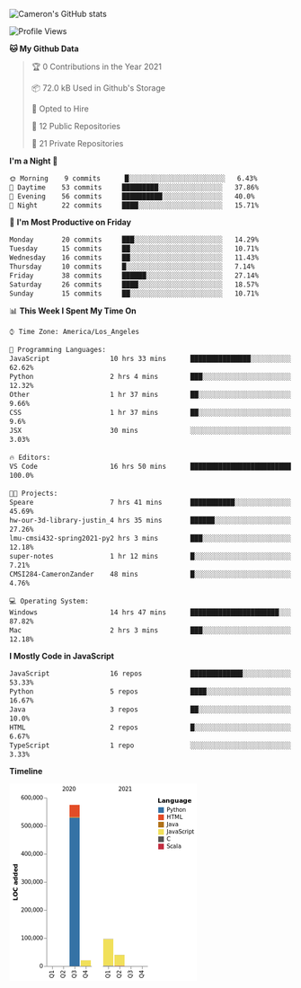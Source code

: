 ![Cameron's GitHub stats](https://github-readme-stats.vercel.app/api?username=gouldcs&show_icons=true&theme=great-gatsby&show_icons=true&count_private=true)


<!--START_SECTION:waka-->
![Profile Views](http://img.shields.io/badge/Profile%20Views-69-blue)

**🐱 My Github Data** 

> 🏆 0 Contributions in the Year 2021
 > 
> 📦 72.0 kB Used in Github's Storage 
 > 
> 💼 Opted to Hire
 > 
> 📜 12 Public Repositories 
 > 
> 🔑 21 Private Repositories  
 > 
**I'm a Night 🦉** 

```text
🌞 Morning    9 commits      █░░░░░░░░░░░░░░░░░░░░░░░░   6.43% 
🌆 Daytime    53 commits     █████████░░░░░░░░░░░░░░░░   37.86% 
🌃 Evening    56 commits     ██████████░░░░░░░░░░░░░░░   40.0% 
🌙 Night      22 commits     ████░░░░░░░░░░░░░░░░░░░░░   15.71%

```
📅 **I'm Most Productive on Friday** 

```text
Monday       20 commits     ███░░░░░░░░░░░░░░░░░░░░░░   14.29% 
Tuesday      15 commits     ██░░░░░░░░░░░░░░░░░░░░░░░   10.71% 
Wednesday    16 commits     ██░░░░░░░░░░░░░░░░░░░░░░░   11.43% 
Thursday     10 commits     █░░░░░░░░░░░░░░░░░░░░░░░░   7.14% 
Friday       38 commits     ██████░░░░░░░░░░░░░░░░░░░   27.14% 
Saturday     26 commits     ████░░░░░░░░░░░░░░░░░░░░░   18.57% 
Sunday       15 commits     ██░░░░░░░░░░░░░░░░░░░░░░░   10.71%

```


📊 **This Week I Spent My Time On** 

```text
⌚︎ Time Zone: America/Los_Angeles

💬 Programming Languages: 
JavaScript               10 hrs 33 mins      ███████████████░░░░░░░░░░   62.62% 
Python                   2 hrs 4 mins        ███░░░░░░░░░░░░░░░░░░░░░░   12.32% 
Other                    1 hr 37 mins        ██░░░░░░░░░░░░░░░░░░░░░░░   9.66% 
CSS                      1 hr 37 mins        ██░░░░░░░░░░░░░░░░░░░░░░░   9.6% 
JSX                      30 mins             ░░░░░░░░░░░░░░░░░░░░░░░░░   3.03%

🔥 Editors: 
VS Code                  16 hrs 50 mins      █████████████████████████   100.0%

🐱‍💻 Projects: 
Speare                   7 hrs 41 mins       ███████████░░░░░░░░░░░░░░   45.69% 
hw-our-3d-library-justin_4 hrs 35 mins       ██████░░░░░░░░░░░░░░░░░░░   27.26% 
lmu-cmsi432-spring2021-py2 hrs 3 mins        ███░░░░░░░░░░░░░░░░░░░░░░   12.18% 
super-notes              1 hr 12 mins        █░░░░░░░░░░░░░░░░░░░░░░░░   7.21% 
CMSI284-CameronZander    48 mins             █░░░░░░░░░░░░░░░░░░░░░░░░   4.76%

💻 Operating System: 
Windows                  14 hrs 47 mins      ██████████████████████░░░   87.82% 
Mac                      2 hrs 3 mins        ███░░░░░░░░░░░░░░░░░░░░░░   12.18%

```

**I Mostly Code in JavaScript** 

```text
JavaScript               16 repos            █████████████░░░░░░░░░░░░   53.33% 
Python                   5 repos             ████░░░░░░░░░░░░░░░░░░░░░   16.67% 
Java                     3 repos             ██░░░░░░░░░░░░░░░░░░░░░░░   10.0% 
HTML                     2 repos             █░░░░░░░░░░░░░░░░░░░░░░░░   6.67% 
TypeScript               1 repo              ░░░░░░░░░░░░░░░░░░░░░░░░░   3.33%

```


**Timeline**

![Chart not found](https://raw.githubusercontent.com/gouldcs/gouldcs/main/charts/bar_graph.png) 


<!--END_SECTION:waka-->

<!--
**gouldcs/gouldcs** is a ✨ _special_ ✨ repository because its `README.md` (this file) appears on your GitHub profile.

Here are some ideas to get you started:

- 🔭 I’m currently working on ...
- 🌱 I’m currently learning ...
- 👯 I’m looking to collaborate on ...
- 🤔 I’m looking for help with ...
- 💬 Ask me about ...
- 📫 How to reach me: ...
- 😄 Pronouns: ...
- ⚡ Fun fact: ...
-->
